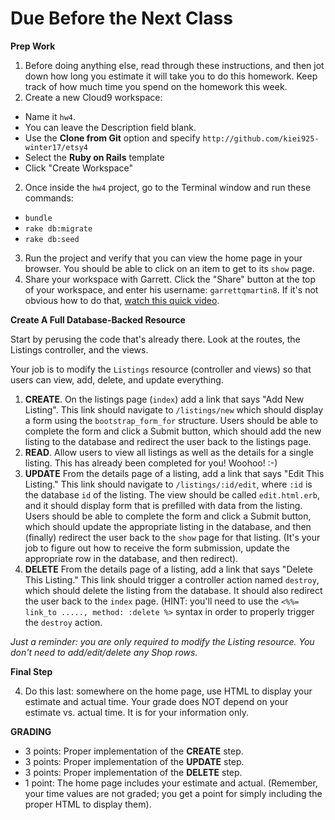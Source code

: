 # Due Before the Next Class

**Prep Work**

1. Before doing anything else, read through these instructions, and then jot down how long you estimate it will take you to do this homework. Keep track of how much time you spend on the homework this week.
3. Create a new Cloud9 workspace:
  - Name it `hw4`.  
  - You can leave the Description field blank.
  - Use the **Clone from Git** option and specify ```http://github.com/kiei925-winter17/etsy4```
  - Select the **Ruby on Rails** template
  - Click "Create Workspace"
2. Once inside the `hw4` project, go to the Terminal window and run these commands:
  - `bundle`
  - `rake db:migrate`
  - `rake db:seed`
3. Run the project and verify that you can view the home page in your browser.  You should be able to click on an item to get to its `show` page.
4. Share your workspace with Garrett. Click the "Share" button at the top of your workspace, and enter his username: `garrettqmartin8`.  If it's not obvious how to do that, [watch this quick video](https://docs.c9.io/docs/share-a-workspace).

**Create A Full Database-Backed Resource**

Start by perusing the code that's already there.  Look at the routes, the Listings controller, and the views.

Your job is to modify the `Listings` resource (controller and views) so that users can view, add, delete, and update everything.

1. **CREATE**. On the listings page (`index`) add a link that says "Add New Listing".  This link should navigate to `/listings/new` which should display a form using the `bootstrap_form_for` structure.  Users should be able to complete the form and click a Submit button, which should add the new listing to the database and redirect the user back to the listings page.
2. **READ**.  Allow users to view all listings as well as the details for a single listing.  This has already been completed for you! Woohoo! :-)
3. **UPDATE** From the details page of a listing, add a link that says "Edit This Listing."  This link should navigate to `/listings/:id/edit`, where `:id` is the database `id` of the listing.  The view should be called `edit.html.erb`, and it should display form that is prefilled with data from the listing.  Users should be able to complete the form and click a Submit button, which should update the appropriate listing in the database, and then (finally) redirect the user back to the `show` page for that listing. (It's your job to figure out how to receive the form submission, update the appropriate row in the database, and then redirect).
3. **DELETE** From the details page of a listing, add a link that says "Delete This Listing."  This link should trigger a controller action named `destroy`, which should delete the listing from the database.  It should also redirect the user back to the `index` page. (HINT: you'll need to use the `<%%= link_to ....., method: :delete %>` syntax in order to properly trigger the `destroy` action.

*Just a reminder: you are only required to modify the Listing resource.  You don't need to add/edit/delete any Shop rows.*

**Final Step**

4. Do this last: somewhere on the home page, use HTML to display your estimate and actual time.  Your grade does NOT depend on your estimate vs. actual time.  It is for your information only.


**GRADING**

- 3 points: Proper implementation of the **CREATE** step.
- 3 points: Proper implementation of the **UPDATE** step.
- 3 points: Proper implementation of the **DELETE** step.
- 1 point: The home page includes your estimate and actual. (Remember, your time values are not graded; you get a point for simply including the proper HTML to display them).
